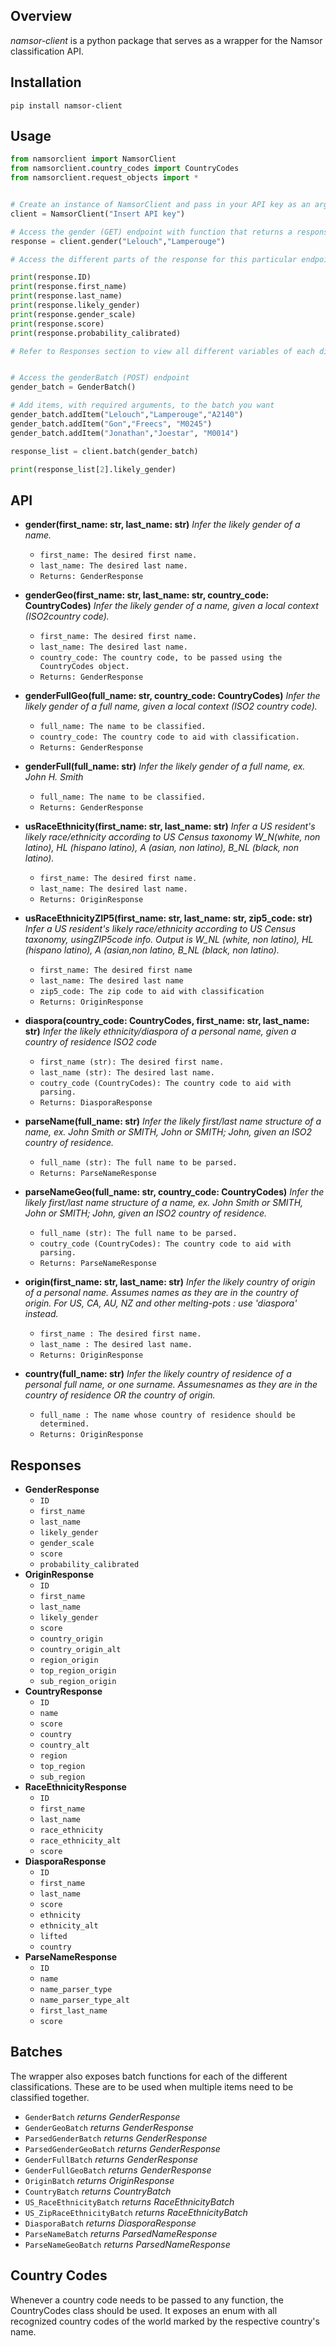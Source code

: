 ## Overview
*namsor-client* is a python package that serves as a wrapper for the Namsor classification API.

## Installation

```pip install namsor-client```

## Usage

```python
from namsorclient import NamsorClient
from namsorclient.country_codes import CountryCodes
from namsorclient.request_objects import *


# Create an instance of NamsorClient and pass in your API key as an argument
client = NamsorClient("Insert API key")

# Access the gender (GET) endpoint with function that returns a response of type GenderResponse
response = client.gender("Lelouch","Lamperouge")

# Access the different parts of the response for this particular endpoint

print(response.ID)
print(response.first_name)
print(response.last_name)
print(response.likely_gender)
print(response.gender_scale)
print(response.score)
print(response.probability_calibrated)

# Refer to Responses section to view all different variables of each different Response


# Access the genderBatch (POST) endpoint
gender_batch = GenderBatch()

# Add items, with required arguments, to the batch you want
gender_batch.addItem("Lelouch","Lamperouge","A2140")
gender_batch.addItem("Gon","Freecs", "M0245")
gender_batch.addItem("Jonathan","Joestar", "M0014")

response_list = client.batch(gender_batch)

print(response_list[2].likely_gender)


```

## API

- **gender(first_name: str, last_name: str)**
*Infer the likely gender of a name.*

    - ```first_name: The desired first name. ```
    - ```last_name: The desired last name. ```
    - ```Returns: GenderResponse ```
  
- **genderGeo(first_name: str, last_name: str, country_code: CountryCodes)**
*Infer the likely gender of a name, given a local context (ISO2country code).*

    - ```first_name: The desired first name.```
    - ```last_name: The desired last name.```
    - ```country_code: The country code, to be passed using the CountryCodes object.```
    - ```Returns: GenderResponse```

- **genderFullGeo(full_name: str, country_code: CountryCodes)**
*Infer the likely gender of a full name, given a local context (ISO2 country code).*

    - ```full_name: The name to be classified.```
    - ```country_code: The country code to aid with classification.```
    - ```Returns: GenderResponse```

- **genderFull(full_name: str)**
*Infer the likely gender of a full name, ex. John H. Smith*

    - ```full_name: The name to be classified.```
    - ```Returns: GenderResponse```

- **usRaceEthnicity(first_name: str, last_name: str)**
*Infer a US resident's likely race/ethnicity according to US Census taxonomy W_N(white, non latino), HL (hispano latino),  A (asian, non latino), B_NL (black, non latino).*

    - ```first_name: The desired first name.```
    - ```last_name: The desired last name.```
    - ```Returns: OriginResponse```
        
- **usRaceEthnicityZIP5(first_name: str, last_name: str, zip5_code: str)**
*Infer a US resident's likely race/ethnicity according to US Census taxonomy, usingZIP5code info. Output is W_NL (white, non latino), HL (hispano latino),  A (asian,non latino, B_NL (black, non latino).*

    - ```first_name: The desired first name```
    - ```last_name: The desired last name```
    - ```zip5_code: The zip code to aid with classification```
    - ```Returns: OriginResponse```
    

- **diaspora(country_code: CountryCodes, first_name: str, last_name: str)**
*Infer the likely ethnicity/diaspora of a personal name, given a country of residence ISO2 code*

    - ```first_name (str): The desired first name. ```
    - ```last_name (str): The desired last name. ```
    - ```coutry_code (CountryCodes): The country code to aid with parsing. ```
    - ```Returns: DiasporaResponse ```

- **parseName(full_name: str)**
*Infer the likely first/last name structure of a name, ex. John Smith or SMITH, John or SMITH; John, given an ISO2 country of residence.*

    - ```full_name (str): The full name to be parsed. ```
    - ```Returns: ParseNameResponse ```

- **parseNameGeo(full_name: str, country_code: CountryCodes)**
*Infer the likely first/last name structure of a name, ex. John Smith or SMITH, John or SMITH; John, given an ISO2 country of residence.*

    - ```full_name (str): The full name to be parsed. ```
    - ```coutry_code (CountryCodes): The country code to aid with parsing. ```
    - ```Returns: ParseNameResponse ```

- **origin(first_name: str, last_name: str)**
*Infer the likely country of origin of a personal name. Assumes names as they are in the country of origin. For US, CA, AU, NZ and other melting-pots : use 'diaspora' instead.*

    - ```first_name : The desired first name. ```
    - ```last_name : The desired last name. ```
    - ```Returns: OriginResponse ```

- **country(full_name: str)**
*Infer the likely country of residence of a personal full name, or one surname. Assumesnames as they are in the country of residence OR the country of origin.*

    - ```full_name : The name whose country of residence should be determined. ```
    - ```Returns: OriginResponse ```



## Responses
- **GenderResponse**
  - ```ID```
  - ```first_name```
  - ```last_name```
  - ```likely_gender```
  - ```gender_scale```
  - ```score```
  - ```probability_calibrated```
- **OriginResponse**
  - ```ID```
  - ```first_name```
  - ```last_name```
  - ```likely_gender```
  - ```score```
  - ```country_origin```
  - ```country_origin_alt```
  - ```region_origin```
  - ```top_region_origin```
  - ```sub_region_origin```
- **CountryResponse**
  - ```ID```
  - ```name```
  - ```score```
  - ```country```
  - ```country_alt```
  - ```region```
  - ```top_region```
  - ```sub_region```
- **RaceEthnicityResponse**
  - ```ID```
  - ```first_name```
  - ```last_name```
  - ```race_ethnicity```
  - ```race_ethnicity_alt```
  - ```score```
- **DiasporaResponse**
  - ```ID```
  - ```first_name```
  - ```last_name```
  - ```score```
  - ```ethnicity```
  - ```ethnicity_alt```
  - ```lifted```
  - ```country```
- **ParseNameResponse**
  - ```ID```
  - ```name```
  - ```name_parser_type```
  - ```name_parser_type_alt```
  - ```first_last_name```
  - ```score```

## Batches
The wrapper also exposes batch functions for each of the different classifications. These are to be used when multiple items need to be classified together.

- ```GenderBatch``` *returns GenderResponse*
- ```GenderGeoBatch``` *returns GenderResponse*
- ```ParsedGenderBatch``` *returns GenderResponse*
- ```ParsedGenderGeoBatch``` *returns GenderResponse*
- ```GenderFullBatch``` *returns GenderResponse*
- ```GenderFullGeoBatch``` *returns GenderResponse*
- ```OriginBatch``` *returns OriginResponse*
- ```CountryBatch``` *returns CountryBatch*
- ```US_RaceEthnicityBatch``` *returns RaceEthnicityBatch*
- ```US_ZipRaceEthnicityBatch``` *returns RaceEthnicityBatch*
- ```DiasporaBatch``` *returns DiasporaResponse*
- ```ParseNameBatch``` *returns ParsedNameResponse*
- ```ParseNameGeoBatch``` *returns ParsedNameResponse*


## Country Codes
Whenever a country code needs to be passed to any function, the CountryCodes class should be used. It exposes an enum with all recognized country codes of the world marked by the respective country's name.

